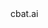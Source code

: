 <!doctype html>
<html>
	<head>
		<title>cbat.ai</title>
		<link rel="icon" href="saucer.svg" type="image/svg+xml" />
	</head>
	<body>
		<div>cbat.ai</div>
	</body>
</html>
